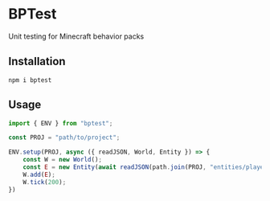 # BPTest
Unit testing for Minecraft behavior packs

## Installation
```npm i bptest```

## Usage
```javascript
import { ENV } from "bptest";

const PROJ = "path/to/project";

ENV.setup(PROJ, async ({ readJSON, World, Entity }) => {
    const W = new World();
    const E = new Entity(await readJSON(path.join(PROJ, "entities/player.json")));
    W.add(E);
    W.tick(200);
})
```
